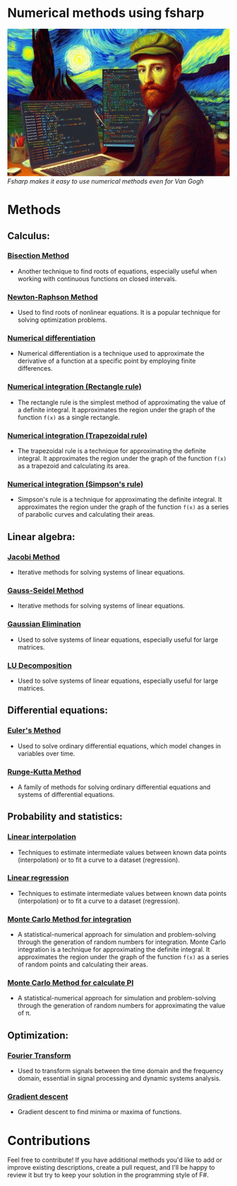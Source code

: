 # Numerical methods using fsharp

![VG using F#](./img/VG.jpeg)
_Fsharp makes it easy to use numerical methods even for Van Gogh_

# Methods

## Calculus:

### [Bisection Method](https://github.com/jonas1ara/Numerical-methods-fs/tree/main/src/Bisection-method)

- Another technique to find roots of equations, especially useful when working with continuous functions on closed intervals.

### [Newton-Raphson Method](https://github.com/jonas1ara/Numerical-methods-fs/tree/main/src/Newton-Raphson-method)

- Used to find roots of nonlinear equations. It is a popular technique for solving optimization problems.

### [Numerical differentiation](https://github.com/jonas1ara/Numerical-methods-fs/tree/main/src/Numerical-differentiation)

- Numerical differentiation is a technique used to approximate the derivative of a function at a specific point by employing finite differences. 

### [Numerical integration (Rectangle rule)](https://github.com/jonas1ara/Numerical-methods-fs/tree/main/src/Numerical-integration-rectangle-rule)

- The rectangle rule is the simplest method of approximating the value of a definite integral. It approximates the region under the graph of the function `f(x)` as a single rectangle.

### [Numerical integration (Trapezoidal rule)](https://github.com/jonas1ara/Numerical-methods-fs/tree/main/src/Numerical-integration-trapezoidal-rule)

- The trapezoidal rule is a technique for approximating the definite integral. It approximates the region under the graph of the function `f(x)` as a trapezoid and calculating its area.

### [Numerical integration (Simpson's rule)](https://github.com/jonas1ara/Numerical-methods-fs/tree/main/src/Numerical-integration-simpson-rule)

- Simpson's rule is a technique for approximating the definite integral. It approximates the region under the graph of the function `f(x)` as a series of parabolic curves and calculating their areas.

## Linear algebra:

### [Jacobi Method](https://github.com/jonas1ara/Numerical-methods-fs/tree/main/src/Jacobi-method) 

- Iterative methods for solving systems of linear equations.

### [Gauss-Seidel Method](https://github.com/jonas1ara/Numerical-methods-fs/tree/main/src/Gauss-seidel-method)

- Iterative methods for solving systems of linear equations.

### [Gaussian Elimination](https://github.com/jonas1ara/Numerical-methods-fs/tree/main/src/Gaussian-elimination)

- Used to solve systems of linear equations, especially useful for large matrices.

### [LU Decomposition](https://github.com/jonas1ara/Numerical-methods-fs/tree/main/src/LU-decomposition)

- Used to solve systems of linear equations, especially useful for large matrices.

## Differential equations:

### [Euler's Method](https://github.com/jonas1ara/Numerical-methods-fs/tree/main/src/Euler-method)

- Used to solve ordinary differential equations, which model changes in variables over time.

### [Runge-Kutta Method](https://github.com/jonas1ara/Numerical-methods-fs/tree/main/src/Runge-kutta-method)

- A family of methods for solving ordinary differential equations and systems of differential equations.

## Probability and statistics:

### [Linear interpolation](https://github.com/jonas1ara/Numerical-methods-fs/tree/main/src/Linear-interpolation-method)

- Techniques to estimate intermediate values between known data points (interpolation) or to fit a curve to a dataset (regression).

### [Linear regression](https://github.com/jonas1ara/Numerical-methods-fs/tree/main/src/Linear-regression-method) 

- Techniques to estimate intermediate values between known data points (interpolation) or to fit a curve to a dataset (regression).

### [Monte Carlo Method for integration](https://github.com/jonas1ara/Numerical-methods-fs/tree/main/src/Monte-carlo-method-for-integration)

- A statistical-numerical approach for simulation and problem-solving through the generation of random numbers for integration. Monte Carlo integration is a technique for approximating the definite integral. It approximates the region under the graph of the function `f(x)` as a series of random points and calculating their areas.


### [Monte Carlo Method for calculate PI](https://github.com/jonas1ara/Numerical-methods-fs/tree/main/src/Monte-carlo-method-for-PI)

- A statistical-numerical approach for simulation and problem-solving through the generation of random numbers for approximating the value of π.

## Optimization:

### [Fourier Transform]()

- Used to transform signals between the time domain and the frequency domain, essential in signal processing and dynamic systems analysis.

### [Gradient descent]()

- Gradient descent to find minima or maxima of functions.

# Contributions

Feel free to contribute! If you have additional methods you'd like to add or improve existing descriptions, create a pull request, and I'll be happy to review it but try to keep your solution in the programming style of F#.
